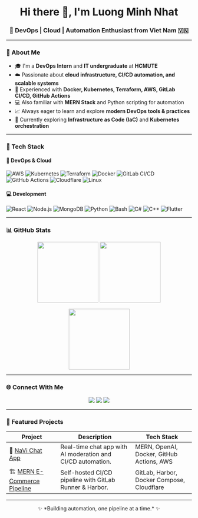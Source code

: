 <h1 align="center">Hi there 👋, I'm Luong Minh Nhat</h1>
<h3 align="center">🚀 DevOps | Cloud | Automation Enthusiast from Viet Nam 🇻🇳</h3>

---

### 🌟 About Me

- 🎓 I'm a **DevOps Intern** and **IT undergraduate** at **HCMUTE**  
- ☁️ Passionate about **cloud infrastructure, CI/CD automation, and scalable systems**  
- 🧰 Experienced with **Docker, Kubernetes, Terraform, AWS, GitLab CI/CD, GitHub Actions**  
- 💻 Also familiar with **MERN Stack** and Python scripting for automation  
- 📈 Always eager to learn and explore **modern DevOps tools & practices**  
- 🌱 Currently exploring **Infrastructure as Code (IaC)** and **Kubernetes orchestration**  

---

### 🧠 Tech Stack

#### 🚀 DevOps & Cloud
![AWS](https://img.shields.io/badge/AWS-232F3E?style=for-the-badge&logo=amazon-aws&logoColor=white)
![Kubernetes](https://img.shields.io/badge/Kubernetes-326CE5?style=for-the-badge&logo=kubernetes&logoColor=white)
![Terraform](https://img.shields.io/badge/Terraform-844FBA?style=for-the-badge&logo=terraform&logoColor=white)
![Docker](https://img.shields.io/badge/Docker-2496ED?style=for-the-badge&logo=docker&logoColor=white)
![GitLab CI/CD](https://img.shields.io/badge/GitLab_CI%2FCD-FCA121?style=for-the-badge&logo=gitlab&logoColor=white)
![GitHub Actions](https://img.shields.io/badge/GitHub_Actions-2088FF?style=for-the-badge&logo=githubactions&logoColor=white)
![Cloudflare](https://img.shields.io/badge/Cloudflare-F38020?style=for-the-badge&logo=cloudflare&logoColor=white)
![Linux](https://img.shields.io/badge/Linux-FCC624?style=for-the-badge&logo=linux&logoColor=black)

#### 💻 Development
![React](https://img.shields.io/badge/React-20232A?style=for-the-badge&logo=react&logoColor=61DAFB)
![Node.js](https://img.shields.io/badge/Node.js-339933?style=for-the-badge&logo=nodedotjs&logoColor=white)
![MongoDB](https://img.shields.io/badge/MongoDB-47A248?style=for-the-badge&logo=mongodb&logoColor=white)
![Python](https://img.shields.io/badge/Python-3776AB?style=for-the-badge&logo=python&logoColor=white)
![Bash](https://img.shields.io/badge/Bash-121011?style=for-the-badge&logo=gnu-bash&logoColor=white)
![C#](https://img.shields.io/badge/C%23-239120?style=for-the-badge&logo=c-sharp&logoColor=white)
![C++](https://img.shields.io/badge/C++-00599C?style=for-the-badge&logo=cplusplus&logoColor=white)
![Flutter](https://img.shields.io/badge/Flutter-02569B?style=for-the-badge&logo=flutter&logoColor=white)

---

### 📊 GitHub Stats

<p align="center">
  <img height="165" src="https://github-readme-stats.vercel.app/api?username=nhat3107&show_icons=true&theme=tokyonight&hide_border=true" />
  <img height="165" src="https://github-readme-stats.vercel.app/api/top-langs/?username=nhat3107&layout=compact&theme=tokyonight&hide_border=true" />
</p>

<p align="center">
  <img height="165" src="https://streak-stats.demolab.com?user=nhat3107&theme=tokyonight&hide_border=true" />
</p>

---


### 🌐 Connect With Me

<p align="center">
  <a href="https://linkedin.com/in/minh-nhat-luong" target="_blank"><img src="https://img.shields.io/badge/LinkedIn-0A66C2?style=for-the-badge&logo=linkedin&logoColor=white"/></a>
  <a href="mailto:nhatluong.it@gmail.com"><img src="https://img.shields.io/badge/Gmail-D14836?style=for-the-badge&logo=gmail&logoColor=white"/></a>
  <a href="https://github.com/nhat3107"><img src="https://img.shields.io/badge/GitHub-171515?style=for-the-badge&logo=github&logoColor=white"/></a>
</p>

---

### 🧩 Featured Projects

| Project | Description | Tech Stack |
|----------|--------------|------------|
| 💬 [NaVi Chat App](https://github.com/nhat3107/NaVi) | Real-time chat app with AI moderation and CI/CD automation. | MERN, OpenAI, Docker, GitHub Actions, AWS |
| 🏗️ [MERN E-Commerce Pipeline](https://gitlab.benjaminluong.id.vn/nhat3107/mern-ecommerce) | Self-hosted CI/CD pipeline with GitLab Runner & Harbor. | GitLab, Harbor, Docker Compose, Cloudflare |


---

<p align="center">✨ *Building automation, one pipeline at a time.* ✨</p>
